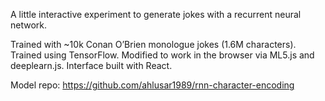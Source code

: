 A little interactive experiment to generate jokes with a recurrent neural
network.

Trained with ~10k Conan O’Brien monologue jokes (1.6M characters). Trained using
TensorFlow. Modified to work in the browser via ML5.js and deeplearn.js.
Interface built with React.

Model repo: https://github.com/ahlusar1989/rnn-character-encoding
